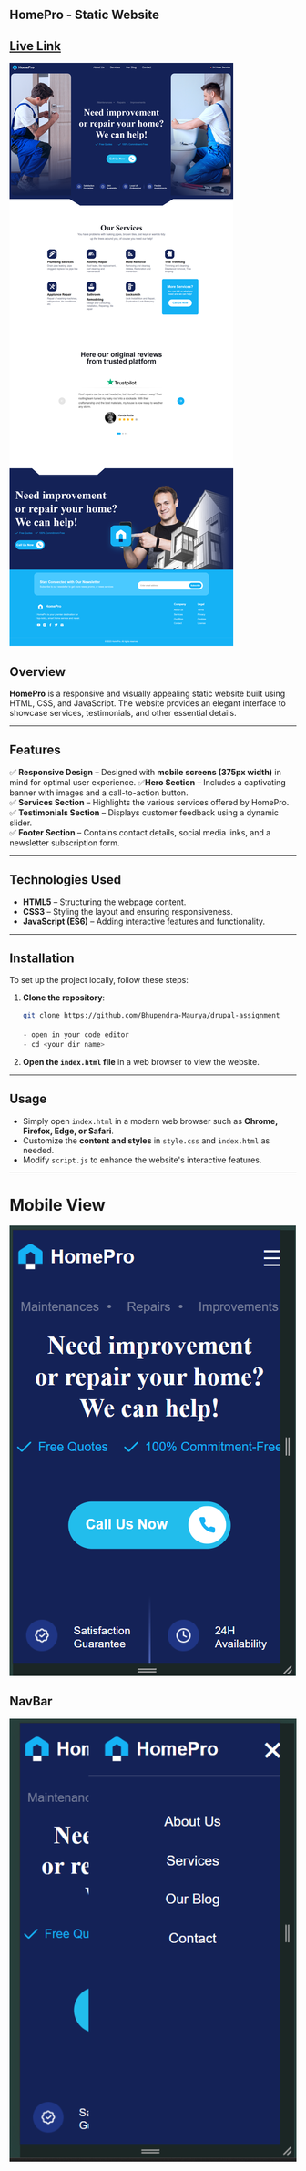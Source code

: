 ## HomePro - Static Website  
## [Live Link](https://bhupendra-maurya.github.io/homePro/)

![alt text](./images/websiteimage.png)
## Overview  
**HomePro** is a responsive and visually appealing static website built using HTML, CSS, and JavaScript. The website provides an elegant interface to showcase services, testimonials, and other essential details.    

---

## Features  

✅ **Responsive Design** – Designed with **mobile screens (375px width)** in mind for optimal user experience.
✅**Hero Section** – Includes a captivating banner with images and a call-to-action button.  
✅ **Services Section** – Highlights the various services offered by HomePro.  
✅ **Testimonials Section** – Displays customer feedback using a dynamic slider.  
✅ **Footer Section** – Contains contact details, social media links, and a newsletter subscription form.  

---

## Technologies Used  

- **HTML5** – Structuring the webpage content.  
- **CSS3** – Styling the layout and ensuring responsiveness.  
- **JavaScript (ES6)** – Adding interactive features and functionality.  

---

## Installation  

To set up the project locally, follow these steps:  

1. **Clone the repository**:  
   ```sh
   git clone https://github.com/Bhupendra-Maurya/drupal-assignment

   - open in your code editor
   - cd <your dir name>
   ```
2. **Open the `index.html` file** in a web browser to view the website.  

---

## Usage  

- Simply open `index.html` in a modern web browser such as **Chrome, Firefox, Edge, or Safari**.  
- Customize the **content and styles** in `style.css` and `index.html` as needed.  
- Modify `script.js` to enhance the website's interactive features.  

---
# Mobile View
![alt text](./images/image-3.png)
## NavBar
![alt text](./images/image-2.png)